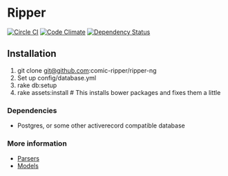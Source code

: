 # Ripper
[![Circle CI](https://circleci.com/gh/comic-ripper/ripper-ng.svg?style=svg&circle-token=61323e7d4016a1aca51511be6a9f39b0d7cbd5aa)](https://circleci.com/gh/comic-ripper/ripper-ng)
[![Code Climate](https://codeclimate.com/github/comic-ripper/ripper-ng/badges/gpa.svg)](https://codeclimate.com/github/comic-ripper/ripper-ng)
[![Dependency Status](https://gemnasium.com/comic-ripper/ripper-ng.svg)](https://gemnasium.com/comic-ripper/ripper-ng)

## Installation
 1. git clone git@github.com:comic-ripper/ripper-ng
 2. Set up config/database.yml
 3. rake db:setup
 4. rake assets:install # This installs bower packages and fixes them a little

### Dependencies
 * Postgres, or some other activerecord compatible database

### More information
* [Parsers](docs/parsers.md)
* [Models](docs/comic_models.md)
